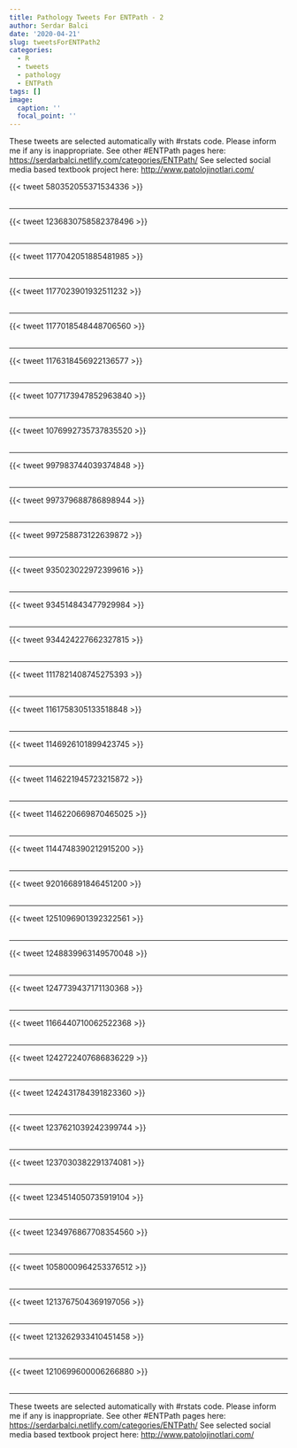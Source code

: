 ```yaml
---
title: Pathology Tweets For ENTPath - 2
author: Serdar Balci
date: '2020-04-21'
slug: tweetsForENTPath2
categories:
  - R
  - tweets
  - pathology
  - ENTPath
tags: []
image:
  caption: ''
  focal_point: ''
---
```



These tweets are selected automatically with #rstats code. Please inform me if any is inappropriate.
See other #ENTPath pages here: https://serdarbalci.netlify.com/categories/ENTPath/ 
See selected social media based textbook project here: http://www.patolojinotlari.com/

{{< tweet 580352055371534336 >}}
<br>
<br>
<hr>
{{< tweet 1236830758582378496 >}}
<br>
<br>
<hr>
{{< tweet 1177042051885481985 >}}
<br>
<br>
<hr>
{{< tweet 1177023901932511232 >}}
<br>
<br>
<hr>
{{< tweet 1177018548448706560 >}}
<br>
<br>
<hr>
{{< tweet 1176318456922136577 >}}
<br>
<br>
<hr>
{{< tweet 1077173947852963840 >}}
<br>
<br>
<hr>
{{< tweet 1076992735737835520 >}}
<br>
<br>
<hr>
{{< tweet 997983744039374848 >}}
<br>
<br>
<hr>
{{< tweet 997379688786898944 >}}
<br>
<br>
<hr>
{{< tweet 997258873122639872 >}}
<br>
<br>
<hr>
{{< tweet 935023022972399616 >}}
<br>
<br>
<hr>
{{< tweet 934514843477929984 >}}
<br>
<br>
<hr>
{{< tweet 934424227662327815 >}}
<br>
<br>
<hr>
{{< tweet 1117821408745275393 >}}
<br>
<br>
<hr>
{{< tweet 1161758305133518848 >}}
<br>
<br>
<hr>
{{< tweet 1146926101899423745 >}}
<br>
<br>
<hr>
{{< tweet 1146221945723215872 >}}
<br>
<br>
<hr>
{{< tweet 1146220669870465025 >}}
<br>
<br>
<hr>
{{< tweet 1144748390212915200 >}}
<br>
<br>
<hr>
{{< tweet 920166891846451200 >}}
<br>
<br>
<hr>
{{< tweet 1251096901392322561 >}}
<br>
<br>
<hr>
{{< tweet 1248839963149570048 >}}
<br>
<br>
<hr>
{{< tweet 1247739437171130368 >}}
<br>
<br>
<hr>
{{< tweet 1166440710062522368 >}}
<br>
<br>
<hr>
{{< tweet 1242722407686836229 >}}
<br>
<br>
<hr>
{{< tweet 1242431784391823360 >}}
<br>
<br>
<hr>
{{< tweet 1237621039242399744 >}}
<br>
<br>
<hr>
{{< tweet 1237030382291374081 >}}
<br>
<br>
<hr>
{{< tweet 1234514050735919104 >}}
<br>
<br>
<hr>
{{< tweet 1234976867708354560 >}}
<br>
<br>
<hr>
{{< tweet 1058000964253376512 >}}
<br>
<br>
<hr>
{{< tweet 1213767504369197056 >}}
<br>
<br>
<hr>
{{< tweet 1213262933410451458 >}}
<br>
<br>
<hr>
{{< tweet 1210699600006266880 >}}
<br>
<br>
<hr>


These tweets are selected automatically with #rstats code. Please inform me if any is inappropriate.
See other #ENTPath pages here: https://serdarbalci.netlify.com/categories/ENTPath/ 
See selected social media based textbook project here: http://www.patolojinotlari.com/

